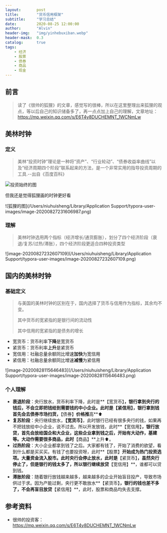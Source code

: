 ```yaml
---
layout:       post
title:        "货币信用框架"
subtitle:     "学习总结"
date:         2020-08-25 12:00:00
author:       "Alvin"
header-img:   "img/yinhebuxiban.webp"
header-mask:  0.3
catalog:      true
tags:
	- 经济
    - 股票
    - 债券
	- 商品
	- 现金
---
```


## 前言

> 读了《很帅的狐狸》的文章，感觉写的很棒，所以在这里整理出来狐狸的观点，等以后自己的知识储备多了，再一点点加上自己的理解，文章地址：https://mp.weixin.qq.com/s/E6T4y8DUCHEMNT_1WCNmLw

## 美林时钟

### 定义

> 美林“投资时钟”理论是一种将“资产”、“行业轮动”、“债券收益率曲线”以及“经济周期四个阶段”联系起来的方法，是一个非常实用的指导投资周期的工具.--出自《百度百科》

![投资始终的图](https://bkimg.cdn.bcebos.com/pic/574e9258d109b3de747b61b9c2bf6c81810a4c1f?x-bce-process=image/watermark,image_d2F0ZXIvYmFpa2U4MA==,g_7,xp_5,yp_5)

但我还是觉得狐狸画的时钟更好看

![狐狸的图](/Users/niuhuisheng/Library/Application Support/typora-user-images/image-20200827231606987.png)

### 理解

> 美林时钟选用两个指标（经济增长/通货膨胀），划分了四个经济阶段（衰退/复苏/过热/滞胀），四个经济阶段更适合四种投资类型

![image-20200827232607109](/Users/niuhuisheng/Library/Application Support/typora-user-images/image-20200827232607109.png)

## 国内的美林时钟

### 基础定义

> 与美国的美林时钟的区别在于，国内选择了货币与信用作为指标，其余均不变。
>
> 其中货币的宽紧指的是银行间的流动性
>
> 其中信用的宽紧指的是债务的增长

- 宽货币：货币利率**下降**是宽货币
- 紧货币：货币利率**上升**是紧货币
- 宽信用：社融总量余额同比增速**加快**为宽信用
- 紧信用：社融总量余额同比增速**减慢**为紧信用

![image-20200828115646483](/Users/niuhuisheng/Library/Application Support/typora-user-images/image-20200828115646483.png)



### 个人理解

- **衰退阶段**：央行放水，货币利率下降，此时是**【宽货币】**，银行拿到央行的钱后，不会立即把钱给到需要钱的中小企业。此时是【紧信用】，银行拿到钱首先会去债券市场扫货，**【债券】**价格推**高**⬆️
- **复苏阶段**：央行继续放水，**【宽货币】**，此时银行已经有很多央行的钱，如果再不把钱放给中小企业，说不过去。所以开发放钱，此时**【宽信用】**，银行放贷，首先会放给国企和大企业，这些企业拿到钱之后，开始有大动作，基建等。大动作需要很多商品，此时**【商品】**上升⬆️。
- **过热阶段**：大小企业都拿到钱了之后。大家都有钱了，开始了消费的欲望，看到什么都是买买买。有钱了也要投资呀，此时**【股票】**开始成为热门投资选项。大量资金流入股市。此时央行会停止放水，此时是**【紧货币】**，虽然央行停止了，但是银行的钱太多了，所以银行继续放贷**【宽信用】**，谁都可以贷到钱。
- **滞胀阶段**：随着银行放钱越来越多，越来越多的企业开始盲目投产，导致市场供过于求。因为产能过剩，央行更不敢放水**【紧货币】**，银行的钱也差不多了，不会再盲目放贷**【紧信用】**，此时，股票和商品均失去支撑。

## 参考资料

- 很帅的投资客：https://mp.weixin.qq.com/s/E6T4y8DUCHEMNT_1WCNmLw

